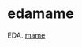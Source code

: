 edamame
=======

EDA..[mame](http://japanese.stackexchange.com/questions/8139/what-is-the-meaning-and-etymology-of-the-slang-word-%E3%81%BE%E3%82%81)
